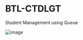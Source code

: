 # BTL-CTDLGT
Student Management using Queue

![image](https://github.com/user-attachments/assets/6b877544-7dee-442e-a218-54a98bd0b1e7)

